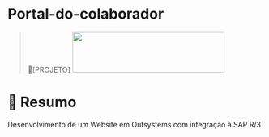 # Portal-do-colaborador
> 🔎[PROJETO] 
> <img src="https://user-images.githubusercontent.com/124875471/217793113-9caf0205-77ce-49ff-ad8a-9f6142d13dd6.png" width="300" height="80">

# 🎯 Resumo
Desenvolvimento de um Website em Outsystems com integração à SAP R/3
